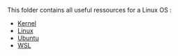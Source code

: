This folder contains all useful ressources for a Linux OS :
- [Kernel](https://github.com/BOREA-DENTAL/DocumentationsCobra/tree/master/Documentations/Developpement/Linux/kernel)
- [Linux](https://github.com/BOREA-DENTAL/DocumentationsCobra/tree/master/Documentations/Developpement/Linux/linux)
- [Ubuntu](https://github.com/BOREA-DENTAL/DocumentationsCobra/tree/master/Documentations/Developpement/Linux/Ubuntu)
- [WSL](https://github.com/BOREA-DENTAL/DocumentationsCobra/tree/master/Documentations/Developpement/Linux/WSL)

